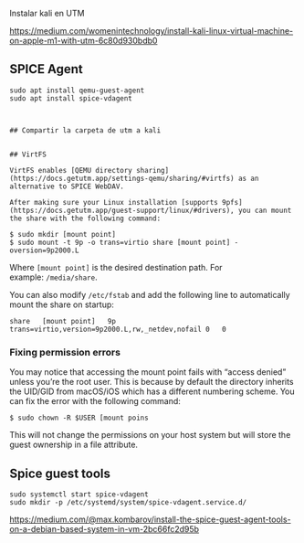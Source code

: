 Instalar kali en UTM

https://medium.com/womenintechnology/install-kali-linux-virtual-machine-on-apple-m1-with-utm-6c80d930bdb0

## SPICE Agent


```
sudo apt install qemu-guest-agent
sudo apt install spice-vdagent
```


```


## Compartir la carpeta de utm a kali


## VirtFS

VirtFS enables [QEMU directory sharing](https://docs.getutm.app/settings-qemu/sharing/#virtfs) as an alternative to SPICE WebDAV.

After making sure your Linux installation [supports 9pfs](https://docs.getutm.app/guest-support/linux/#drivers), you can mount the share with the following command:

```

```
$ sudo mkdir [mount point]
$ sudo mount -t 9p -o trans=virtio share [mount point] -oversion=9p2000.L
```

Where `[mount point]` is the desired destination path. For example: `/media/share`.

You can also modify `/etc/fstab` and add the following line to automatically mount the share on startup:

```
share	[mount point]	9p	trans=virtio,version=9p2000.L,rw,_netdev,nofail	0	0
```

### [](https://docs.getutm.app/guest-support/linux/#fixing-permission-errors)Fixing permission errors

You may notice that accessing the mount point fails with “access denied” unless you’re the root user. This is because by default the directory inherits the UID/GID from macOS/iOS which has a different numbering scheme. You can fix the error with the following command:

```
$ sudo chown -R $USER [mount poins
```

This will not change the permissions on your host system but will store the guest ownership in a file attribute.

## Spice guest tools

```
sudo systemctl start spice-vdagent
sudo mkdir -p /etc/systemd/system/spice-vdagent.service.d/

```
https://medium.com/@max.kombarov/install-the-spice-guest-agent-tools-on-a-debian-based-system-in-vm-2bc66fc2d95b